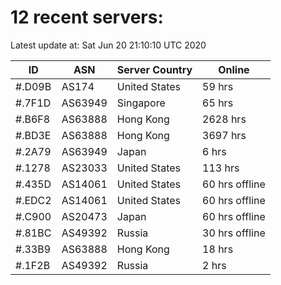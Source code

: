 # 12 recent servers:

Latest update at: Sat Jun 20 21:10:10 UTC 2020

| ID | ASN | Server Country | Online |
| -- | --- | -------------- | ------ |
| #.D09B | AS174 | United States | 59 hrs |
| #.7F1D | AS63949 | Singapore | 65 hrs |
| #.B6F8 | AS63888 | Hong Kong | 2628 hrs |
| #.BD3E | AS63888 | Hong Kong | 3697 hrs |
| #.2A79 | AS63949 | Japan | 6 hrs |
| #.1278 | AS23033 | United States | 113 hrs |
| #.435D | AS14061 | United States | 60 hrs offline |
| #.EDC2 | AS14061 | United States | 60 hrs offline |
| #.C900 | AS20473 | Japan | 60 hrs offline |
| #.81BC | AS49392 | Russia | 30 hrs offline |
| #.33B9 | AS63888 | Hong Kong | 18 hrs |
| #.1F2B | AS49392 | Russia | 2 hrs |

